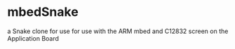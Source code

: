 # mbedSnake
a Snake clone for use for use with the ARM mbed and C12832 screen on the Application Board
